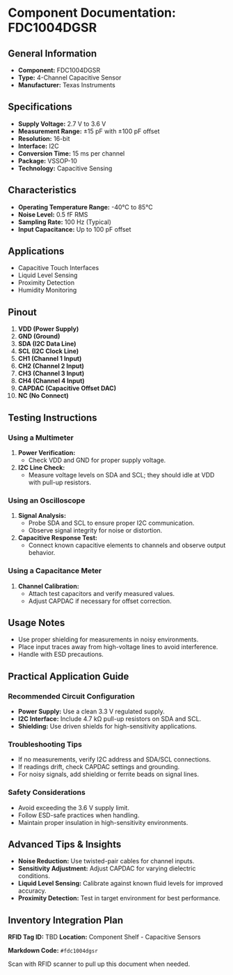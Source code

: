 # Component Documentation: FDC1004DGSR

## General Information

- **Component:** FDC1004DGSR
- **Type:** 4-Channel Capacitive Sensor
- **Manufacturer:** Texas Instruments

## Specifications

- **Supply Voltage:** 2.7 V to 3.6 V
- **Measurement Range:** ±15 pF with ±100 pF offset
- **Resolution:** 16-bit
- **Interface:** I2C
- **Conversion Time:** 15 ms per channel
- **Package:** VSSOP-10
- **Technology:** Capacitive Sensing

## Characteristics

- **Operating Temperature Range:** -40°C to 85°C
- **Noise Level:** 0.5 fF RMS
- **Sampling Rate:** 100 Hz (Typical)
- **Input Capacitance:** Up to 100 pF offset

## Applications

- Capacitive Touch Interfaces
- Liquid Level Sensing
- Proximity Detection
- Humidity Monitoring

## Pinout

1. **VDD (Power Supply)**
2. **GND (Ground)**
3. **SDA (I2C Data Line)**
4. **SCL (I2C Clock Line)**
5. **CH1 (Channel 1 Input)**
6. **CH2 (Channel 2 Input)**
7. **CH3 (Channel 3 Input)**
8. **CH4 (Channel 4 Input)**
9. **CAPDAC (Capacitive Offset DAC)**
10. **NC (No Connect)**

## Testing Instructions

### Using a Multimeter

1. **Power Verification:**
    - Check VDD and GND for proper supply voltage.
2. **I2C Line Check:**
    - Measure voltage levels on SDA and SCL; they should idle at VDD with pull-up resistors.

### Using an Oscilloscope

1. **Signal Analysis:**
    - Probe SDA and SCL to ensure proper I2C communication.
    - Observe signal integrity for noise or distortion.
2. **Capacitive Response Test:**
    - Connect known capacitive elements to channels and observe output behavior.

### Using a Capacitance Meter

1. **Channel Calibration:**
    - Attach test capacitors and verify measured values.
    - Adjust CAPDAC if necessary for offset correction.

## Usage Notes

- Use proper shielding for measurements in noisy environments.
- Place input traces away from high-voltage lines to avoid interference.
- Handle with ESD precautions.

## Practical Application Guide

### Recommended Circuit Configuration

- **Power Supply:** Use a clean 3.3 V regulated supply.
- **I2C Interface:** Include 4.7 kΩ pull-up resistors on SDA and SCL.
- **Shielding:** Use driven shields for high-sensitivity applications.

### Troubleshooting Tips

- If no measurements, verify I2C address and SDA/SCL connections.
- If readings drift, check CAPDAC settings and grounding.
- For noisy signals, add shielding or ferrite beads on signal lines.

### Safety Considerations

- Avoid exceeding the 3.6 V supply limit.
- Follow ESD-safe practices when handling.
- Maintain proper insulation in high-sensitivity environments.

## Advanced Tips & Insights

- **Noise Reduction:** Use twisted-pair cables for channel inputs.
- **Sensitivity Adjustment:** Adjust CAPDAC for varying dielectric conditions.
- **Liquid Level Sensing:** Calibrate against known fluid levels for improved accuracy.
- **Proximity Detection:** Test in target environment for best performance.

## Inventory Integration Plan

**RFID Tag ID:** TBD **Location:** Component Shelf - Capacitive Sensors

**Markdown Code:** `#fdc1004dgsr`

Scan with RFID scanner to pull up this document when needed.